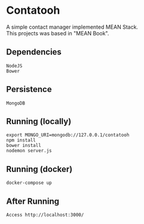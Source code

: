 # Contatooh

A simple contact manager implemented MEAN Stack.<br/>
This projects was based in "MEAN Book".

## Dependencies

``NodeJS``<br/>
``Bower``

## Persistence

``MongoDB``

## Running (locally)

``export MONGO_URI=mongodb://127.0.0.1/contatooh``<br/>
``npm install``<br/>
``bower install``<br/>
``nodemon server.js``<br/>

## Running (docker)

``docker-compose up``

## After Running

``Access http://localhost:3000/``